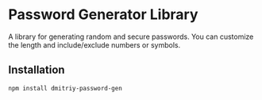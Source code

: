 # Password Generator Library

A library for generating random and secure passwords. You can customize the length and include/exclude numbers or symbols.

## Installation

```bash
npm install dmitriy-password-gen